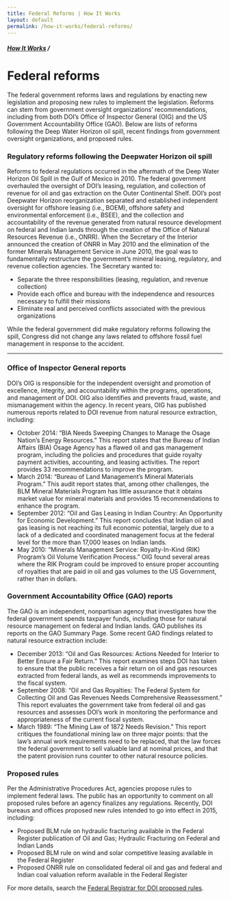 ```yaml
---
title: Federal Reforms | How It Works
layout: default
permalink: /how-it-works/federal-reforms/
---
```


<div class="container-outer container-padded">

  <h5><a href="{{site.baseurl}}{{site.permalink}}">How It Works</a> /</h5>
  <h1>Federal reforms</h1>
  
  <p>The federal government reforms laws and regulations by enacting new legislation and proposing new rules to implement the legislation. Reforms can stem from government oversight organizations’ recommendations, including from both DOI’s Office of Inspector General (OIG) and the US Government Accountability Office (GAO). Below are lists of reforms following the Deep Water Horizon oil spill, recent findings from government oversight organizations, and proposed rules.</p>
  
  <h3>Regulatory reforms following the Deepwater Horizon oil spill</h3>
  
  <p>Reforms to federal regulations occurred in the aftermath of the Deep Water Horizon Oil Spill in the Gulf of Mexico in 2010. The federal government overhauled the oversight of DOI’s leasing, regulation, and collection of revenue for oil and gas extraction on the Outer Continental Shelf. DOI’s post Deepwater Horizon reorganization separated and established independent oversight for offshore leasing (i.e., BOEM), offshore safety and environmental enforcement (i.e., BSEE), and the collection and accountability of the revenue generated from natural resource development on federal and Indian lands through the creation of the Office of Natural Resources Revenue (i.e., ONRR). When the Secretary of the Interior announced the creation of ONRR in May 2010 and the elimination of the former Minerals Management Service in June 2010, the goal was to fundamentally restructure the government’s mineral leasing, regulatory, and revenue collection agencies. The Secretary wanted to:</p>
  
  <ul class="list-bullet">
	<li>Separate the three responsibilities (leasing, regulation, and revenue collection)</li>
	<li>Provide each office and bureau with the independence and resources necessary to fulfill their missions</li>
	<li>Eliminate real and perceived conflicts associated with the previous organizations</li>
  </ul>
  
  <p>While the federal government did make regulatory reforms following the spill, Congress did not change any laws related to offshore fossil fuel management in response to the accident.</p>
  
  <hr />

  <h3>Office of Inspector General reports</h3>
  
  <p>DOI’s OIG is responsible for the independent oversight and promotion of excellence, integrity, and accountability within the programs, operations, and management of DOI. OIG also identifies and prevents fraud, waste, and mismanagement within the agency. In recent years, OIG has published numerous reports related to DOI revenue from natural resource extraction, including:</p>
  
  <ul class="list-bullet">
	  <li>October 2014: “BIA Needs Sweeping Changes to Manage the Osage Nation’s Energy Resources.” This report states that the Bureau of Indian Affairs (BIA) Osage Agency has a flawed oil and gas management program, including the policies and procedures that guide royalty payment activities, accounting, and leasing activities. The report provides 33 recommendations to improve the program.</li>
	  <li>March 2014: “Bureau of Land Management’s Mineral Materials Program.” This audit report states that, among other challenges, the BLM Mineral Materials Program has little assurance that it obtains market value for mineral materials and provides 15 recommendations to enhance the program.</li>
	  <li>September 2012: “Oil and Gas Leasing in Indian Country: An Opportunity for Economic Development.” This report concludes that Indian oil and gas leasing is not reaching its full economic potential, largely due to a lack of a dedicated and coordinated management focus at the federal level for the more than 17,000 leases on Indian lands.</li>
	  <li>May 2010: “Minerals Management Service: Royalty-In-Kind (RIK) Program’s Oil Volume Verification Process.” OIG found several areas where the RIK Program could be improved to ensure proper accounting of royalties that are paid in oil and gas volumes to the US Government, rather than in dollars.</li>
  </ul>
  
  <h3>Government Accountability Office (GAO) reports</h3>
  
  <p>The GAO is an independent, nonpartisan agency that investigates how the federal government spends taxpayer funds, including those for natural resource management on federal and Indian lands. GAO publishes its reports on the GAO Summary Page. Some recent GAO findings related to natural resource extraction include:</p>
  
  <ul class="list-bullet">
	  <li>December 2013: “Oil and Gas Resources: Actions Needed for Interior to Better Ensure a Fair Return.” This report examines steps DOI has taken to ensure that the public receives a fair return on oil and gas resources extracted from federal lands, as well as recommends improvements to the fiscal system.</li>
	  <li>September 2008: “Oil and Gas Royalties: The Federal System for Collecting Oil and Gas Revenues Needs Comprehensive Reassessment.” This report evaluates the government take from federal oil and gas resources and assesses DOI’s work in monitoring the performance and appropriateness of the current fiscal system.</li>
	  <li>March 1989: “The Mining Law of 1872 Needs Revision.” This report critiques the foundational mining law on three major points: that the law’s annual work requirements need to be replaced, that the law forces the federal government to sell valuable land at nominal prices, and that the patent provision runs counter to other natural resource policies.</li>
  </ul>
  
  <h3>Proposed rules</h3>
  
  <p>Per the Administrative Procedures Act, agencies propose rules to implement federal laws. The public has an opportunity to comment on all proposed rules before an agency finalizes any regulations. Recently, DOI bureaus and offices proposed new rules intended to go into effect in 2015, including:</p>
  
  <ul class="list-bullet">
	  <li>Proposed BLM rule on hydraulic fracturing available in the Federal Register publication of Oil and Gas; Hydraulic Fracturing on Federal and Indian Lands</li>
	  <li>Proposed BLM rule on wind and solar competitive leasing available in the Federal Register</li>
	  <li>Proposed ONRR rule on consolidated federal oil and gas and federal and Indian coal valuation reform available in the Federal Register</li>
  </ul>
  
  <p>For more details, search the <a href="https://www.federalregister.gov/articles/search?conditions%5Bpublication_date%5D%5Bis%5D=11%2F04%2F2015&conditions%5Bterm%5D=Department+of+the+Interior&conditions%5Btype%5D%5B%5D=PRORULE">Federal Registrar for DOI proposed rules</a>.</p>
</div>

